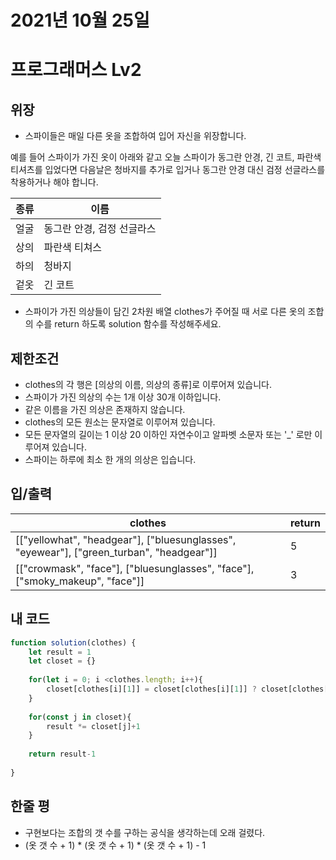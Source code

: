 # 2021년 10월 25일
# 프로그래머스 Lv2
## 위장
- 스파이들은 매일 다른 옷을 조합하여 입어 자신을 위장합니다.

예를 들어 스파이가 가진 옷이 아래와 같고 오늘 스파이가 동그란 안경, 긴 코트, 파란색 티셔츠를 입었다면 다음날은 청바지를 추가로 입거나 동그란 안경 대신 검정 선글라스를 착용하거나 해야 합니다.

|종류|이름|
|--|--|
|얼굴|동그란 안경, 검정 선글라스|
|상의|파란색 티쳐스|
|하의|청바지|
|겉옷|긴 코트|

- 스파이가 가진 의상들이 담긴 2차원 배열 clothes가 주어질 때 서로 다른 옷의 조합의 수를 return 하도록 solution 함수를 작성해주세요.

## 제한조건 
- clothes의 각 행은 [의상의 이름, 의상의 종류]로 이루어져 있습니다.
- 스파이가 가진 의상의 수는 1개 이상 30개 이하입니다.
- 같은 이름을 가진 의상은 존재하지 않습니다.
- clothes의 모든 원소는 문자열로 이루어져 있습니다.
- 모든 문자열의 길이는 1 이상 20 이하인 자연수이고 알파벳 소문자 또는 '_' 로만 이루어져 있습니다.
- 스파이는 하루에 최소 한 개의 의상은 입습니다.
## 입/출력
|clothes|return|
|--|--|
|[["yellowhat", "headgear"], ["bluesunglasses", "eyewear"], ["green_turban", "headgear"]]|5|
|[["crowmask", "face"], ["bluesunglasses", "face"], ["smoky_makeup", "face"]]|3|

## 내 코드
```javascript
function solution(clothes) {
    let result = 1
    let closet = {}
    
    for(let i = 0; i <clothes.length; i++){
        closet[clothes[i][1]] = closet[clothes[i][1]] ? closet[clothes[i][1]] +1 : 1
    }
    
    for(const j in closet){
        result *= closet[j]+1
    }
    
    return result-1
   
}
```

## 한줄 평
- 구현보다는 조합의 갯 수를 구하는 공식을 생각하는데 오래 걸렸다.
- (옷 갯 수 + 1) * (옷 갯 수 + 1) * (옷 갯 수 + 1) - 1